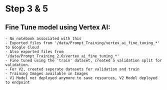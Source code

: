 # Step 3 & 5
## Fine Tune model using Vertex AI:
    - No notebook associated with this
    - Exported files from '/data/Prompt_Training/vertex_ai_fine_tuning_*' to Google Cloud
    - Also exported files from '/data/Prompt_Training_2.0/vertex_ai_fine_tuning_*'
    - Fine tuned using the 'train' dataset, created a validation split for validation.
    - For V2, created seperate datasets for validation and train
    - Training Images available in Images
    - V1 Model not deployed anymore to save resources, V2 Model deployed to endpoint